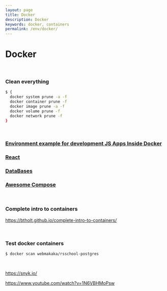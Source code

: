 ```yaml
---
layout: page
title: Docker
description: Docker
keywords: docker, containers
permalink: /env/docker/
---
```


# Docker

<br/>

### Clean everything

```sh
$ {
  docker system prune -a -f
  docker container prune -f
  docker image prune -a -f
  docker volume prune -f
  docker network prune -f
}
```

<br/>

### [Environment example for development JS Apps Inside Docker](https://github.com/wildmakaka/Rolling-Scopes-School-Nodejs-Course-Task-6-Docker-basics)

### [React](/env/docker/react/)

### [DataBases](/env/docker/db/)

### [Awesome Compose](https://github.com/docker/awesome-compose)

<br/>

### Complete intro to containers

https://btholt.github.io/complete-intro-to-containers/

<br/>

### Test docker containers

```
$ docker scan webmakaka/rsschool-postgres
```

<br/>

https://snyk.io/

https://www.youtube.com/watch?v=1N6VBHMoPsw
